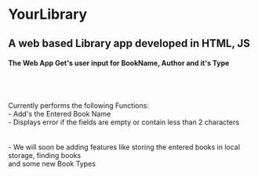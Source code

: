 # YourLibrary
## A web based Library app developed in HTML, JS  
#### The Web App Get's user input for BookName, Author and it's Type  <br>
<br>
<br>
<br>
Currently performs the following Functions: <br>
- Add's the Entered Book Name <br>
- Displays error if the fields are empty or contain less than 2 characters

<br>
<br>
<br>
- We will soon be adding features like storing the entered books in local storage, finding books <br>
and some new Book Types


